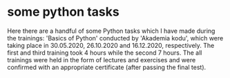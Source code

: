 # some python tasks

Here there are a handful of some Python tasks which I have made during the trainings: 'Basics of Python' conducted by 'Akademia kodu', which were taking place in 30.05.2020, 26.10.2020 and 16.12.2020, respectively.
The first and third training took 4 hours while the second 7 hours. The all trainings were held in the form of lectures and exercises and were confirmed with an appropriate certificate (after passing the final test).
